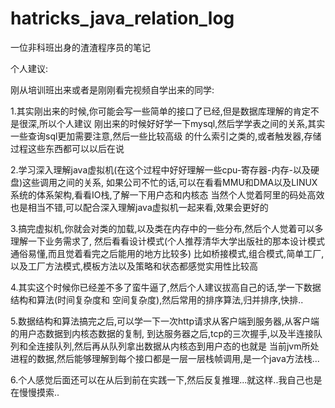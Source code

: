 # hatricks_java_relation_log
一位非科班出身的渣渣程序员的笔记

个人建议:

刚从培训班出来或者是刚刚看完视频自学出来的同学:

1.其实刚出来的时候,你可能会写一些简单的接口了已经,但是数据库理解的肯定不是很深,所以个人建议
刚出来的时候好好学一下mysql,然后学学表之间的关系,其实一些查询sql更加需要注意,然后一些比较高级
的什么索引之类的,或者触发器,存储过程这些东西都可以以后在说

2.学习深入理解java虚拟机(在这个过程中好好理解一些cpu-寄存器-内存-以及硬盘)这些调用之间的关系,
如果公司不忙的话,可以在看看MMU和DMA以及LINUX系统的体系架构,看看IO栈,了解一下用户态和内核态
当然个人觉着阿里的码处高效也是相当不错,可以配合深入理解java虚拟机一起来看,效果会更好的

3.搞完虚拟机,你就会对类的加载,以及类在内存中的一些分布,然后个人觉着可以多理解一下业务需求了,
然后看看设计模式(个人推荐清华大学出版社的那本设计模式通俗易懂,而且觉着看完之后能用的地方比较多)
比如桥接模式,组合模式,简单工厂,以及工厂方法模式,模板方法以及策略和状态都感觉实用性比较高

4.其实这个时候你已经差不多了蛮牛逼了,然后个人建议拔高自己的话,学一下数据结构和算法(时间复杂度和
空间复杂度),然后常用的排序算法,归并排序,快排..

5.数据结构和算法搞完之后,可以学一下一次http请求从客户端到服务器,从客户端的用户态数据到内核态数据的复制,
到达服务器之后,tcp的三次握手,以及半连接队列和全连接队列,然后再从队列拿出数据从内核态到用户态的也就是
当前jvm所处进程的数据,然后能够理解到每个接口都是一层一层栈帧调用,是一个java方法栈...

6.个人感觉后面还可以在从后到前在实践一下,然后反复推理...就这样..我自己也是在慢慢摸索..
